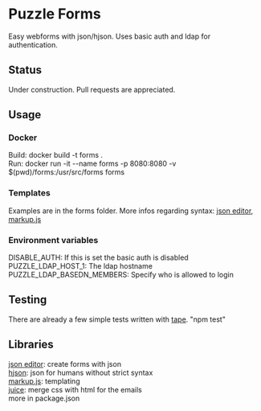 # Puzzle Forms
Easy webforms with json/hjson. Uses basic auth and ldap for authentication.

## Status
Under construction. Pull requests are appreciated.

## Usage
### Docker
Build: docker build -t forms . <br>
Run: docker run -it --name forms -p 8080:8080 -v $(pwd)/forms:/usr/src/forms forms

### Templates
Examples are in the forms folder. More infos regarding syntax: [json editor](https://www.npmjs.com/package/json-editor), [markup.js](https://github.com/adammark/Markup.js/)

### Environment variables
DISABLE_AUTH: If this is set the basic auth is disabled<br>
PUZZLE_LDAP_HOST_1: The ldap hostname<br>
PUZZLE_LDAP_BASEDN_MEMBERS: Specify who is allowed to login

## Testing
There are already a few simple tests written with [tape](https://www.npmjs.com/package/tape). "npm test"

## Libraries
[json editor](https://www.npmjs.com/package/json-editor): create forms with json<br>
[hjson](https://www.npmjs.com/package/json-editor): json for humans without strict syntax<br>
[markup.js](https://github.com/adammark/Markup.js/): templating<br>
[juice](https://www.npmjs.com/package/juice): merge css with html for the emails<br>
more in package.json
